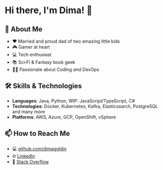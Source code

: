 # Hi there, I'm Dima! 👋

## 🌟 About Me

- ❤️ Married and proud dad of two amazing little kids  
- 🎮 Gamer at heart  
- 💻 Tech enthusiast  
- 📚 Sci‑Fi & Fantasy book geek  
- 👨‍💻 Passionate about Coding *and* DevOps  

## 🛠️ Skills & Technologies

- **Languages**: Java, Python, WIP: JavaScript/TypeScript, C#  
- **Technologies**: Docker, Kubernetes, Kafka, Elasticsearch, PostgreSQL and many more
- **Platforms**: AWS, Azure, GCP, OpenShift, vSphere  

## 📫 How to Reach Me

- 💻 [github.com/dimagoldin](https://github.com/dimagoldin)  
- 🌐 [LinkedIn](https://www.linkedin.com/in/dima-goldin/)  
- 📖 [Stack Overflow](https://stackoverflow.com/users/2354335/dima-goldin)  
